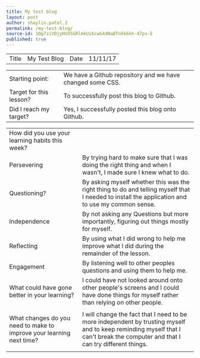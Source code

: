 ```yaml
---
title: My test blog
layout: post
author: shaylin.patel.2
permalink: /my-test-blog/
source-id: 1Og7ziVDjyHVX5GRlmkUi6cwG4dNaBTnXk6kh-47pv-E
published: true
---
```

<table>
  <tr>
    <td>Title</td>
    <td>My Test Blog</td>
    <td>Date</td>
    <td>11/11/17</td>
  </tr>
</table>


<table>
  <tr>
    <td>Starting point:</td>
    <td>We have a Github repository and we have changed some CSS.</td>
  </tr>
  <tr>
    <td>Target for this lesson?</td>
    <td>To successfully post this blog to Github.</td>
  </tr>
  <tr>
    <td>Did I reach my target? </td>
    <td>Yes, I successfully posted this blog onto Github.</td>
  </tr>
</table>


<table>
  <tr>
    <td>How did you use your learning habits this week?</td>
    <td></td>
  </tr>
  <tr>
    <td>Persevering</td>
    <td>By trying hard to make sure that I was doing the right thing and when I wasn't, I made sure I knew what to do.</td>
  </tr>
  <tr>
    <td>Questioning?</td>
    <td>By asking myself whether this was the right thing to do and telling myself that I needed to install the application and to use           my common sense.
    </td>
  </tr>
  <tr>
    <td>Independence</td>
    <td>By not asking any Questions but more importantly, figuring out things mostly for myself. </td>
  </tr>
  <tr>
    <td>Reflecting</td>
    <td>By using what I did wrong to help me improve what I did during the remainder of the lesson.</td>
  </tr>
  <tr>
    <td>Engagement</td>
    <td>By listening well to other peoples questions and using them to help me.</td>
  </tr>
  <tr>
    <td>What could have gone better in your learning?</td>
    <td>I could have not looked around onto other people's screens and I could have done things for myself rather than relying on other people. 
    </td>
  </tr>
  <tr>
    <td></td>
    <td></td>
  </tr>
  <tr>
    <td>What changes do you need to make to improve your learning next time?</td>
    <td>I will change the fact that I need to be more independent by trusting myself and to keep reminding myself that I can't break the
        computer and that I can try different things.
    </td>
  </tr>
  <tr>
    <td></td>
    <td></td>
  </tr> 
</table>


